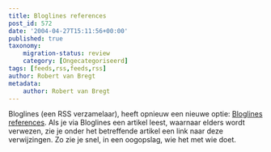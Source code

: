 ```yaml
---
title: Bloglines references
post_id: 572
date: '2004-04-27T15:11:56+00:00'
published: true
taxonomy:
    migration-status: review
    category: [Ongecategoriseerd]
tags: [feeds,rss,feeds,rss]
author: Robert van Bregt
metadata:
    author: Robert van Bregt
---
```

Bloglines (een RSS verzamelaar), heeft opnieuw een nieuwe optie: [Bloglines references](http://www.bloglines.com/about/news#56). Als je via Bloglines een artikel leest, waarnaar elders wordt verwezen, zie je onder het betreffende artikel een link naar deze verwijzingen. Zo zie je snel, in een oogopslag, wie het met wie doet.